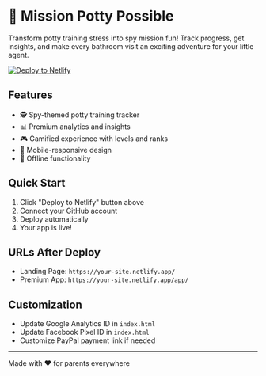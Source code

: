 # 🎯 Mission Potty Possible

Transform potty training stress into spy mission fun! Track progress, get insights, and make every bathroom visit an exciting adventure for your little agent.

[![Deploy to Netlify](https://www.netlify.com/img/deploy/button.svg)](https://app.netlify.com/start/deploy?repository=https://github.com/YOUR_USERNAME/mission-potty-possible)

## Features
- 🕵️ Spy-themed potty training tracker
- 📊 Premium analytics and insights
- 🎮 Gamified experience with levels and ranks
- 📱 Mobile-responsive design
- 💾 Offline functionality

## Quick Start
1. Click "Deploy to Netlify" button above
2. Connect your GitHub account
3. Deploy automatically
4. Your app is live!

## URLs After Deploy
- Landing Page: `https://your-site.netlify.app/`
- Premium App: `https://your-site.netlify.app/app/`

## Customization
- Update Google Analytics ID in `index.html`
- Update Facebook Pixel ID in `index.html`
- Customize PayPal payment link if needed

---
Made with ❤️ for parents everywhere
